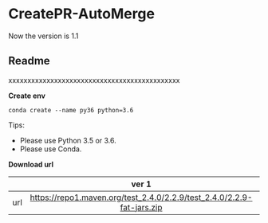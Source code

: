 # CreatePR-AutoMerge

Now the version is 1.1
## **Readme**
xxxxxxxxxxxxxxxxxxxxxxxxxxxxxxxxxxxxxxxxxxxxx

**Create env**
```
conda create --name py36 python=3.6
```

Tips:
* Please use Python 3.5 or 3.6.
* Please use Conda.


**Download url**

|           | ver 1 | ver 2 |
| :-------: | :---------: | :--------------------------: |
| url | https://repo1.maven.org/test_2.4.0/2.2.9/test_2.4.0/2.2.9-fat-jars.zip | https://oss.sonatype.org/content/repositories/snapshots/com/test/test_2.4.0/2.2.9-SNAPSHOT/ |
